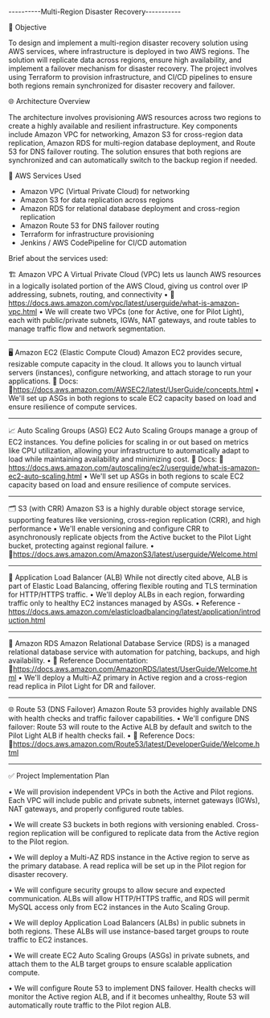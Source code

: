 ----------Multi-Region Disaster Recovery-----------

📌 Objective

To design and implement a multi-region disaster recovery solution using AWS services, where infrastructure is deployed in two AWS regions. The solution will replicate data across regions, ensure high availability, and implement a failover mechanism for disaster recovery. The project involves using Terraform to provision infrastructure, and CI/CD pipelines to ensure both regions remain synchronized for disaster recovery and failover.

🌐 Architecture Overview

The architecture involves provisioning AWS resources across two regions to create a highly available and resilient infrastructure. Key components include Amazon VPC for networking, Amazon S3 for cross-region data replication, Amazon RDS for multi-region database deployment, and Route 53 for DNS failover routing. The solution ensures that both regions are synchronized and can automatically switch to the backup region if needed.

🧩 AWS Services Used

- Amazon VPC (Virtual Private Cloud) for networking
- Amazon S3 for data replication across regions
- Amazon RDS for relational database deployment and cross-region replication
- Amazon Route 53 for DNS failover routing
- Terraform for infrastructure provisioning
- Jenkins / AWS CodePipeline for CI/CD automation
 
Brief about the services used:

🏗️ Amazon VPC
A Virtual Private Cloud (VPC) lets us launch AWS resources in a logically isolated portion of the AWS Cloud, giving us control over IP addressing, subnets, routing, and connectivity 
•	🔗 https://docs.aws.amazon.com/vpc/latest/userguide/what-is-amazon-vpc.html
•	We will create two VPCs (one for Active, one for Pilot Light), each with public/private subnets, IGWs, NAT gateways, and route tables to manage traffic flow and network segmentation.
________________________________________

🖥️ Amazon EC2 (Elastic Compute Cloud)
Amazon EC2 provides secure, resizable compute capacity in the cloud. It allows you to launch virtual servers (instances), configure networking, and attach storage to run your applications.
📘 Docs:
🔗https://docs.aws.amazon.com/AWSEC2/latest/UserGuide/concepts.html
•	We'll set up ASGs in both regions to scale EC2 capacity based on load and ensure resilience of compute services.
________________________________________

📈 Auto Scaling Groups (ASG)
EC2 Auto Scaling Groups manage a group of EC2 instances. You define policies for scaling in or out based on metrics like CPU utilization, allowing your infrastructure to automatically adapt to load while maintaining availability and minimizing cost.
📘 Docs:
🔗 https://docs.aws.amazon.com/autoscaling/ec2/userguide/what-is-amazon-ec2-auto-scaling.html
•	We'll set up ASGs in both regions to scale EC2 capacity based on load and ensure resilience of compute services.
________________________________________

🗂️ S3 (with CRR)
Amazon S3 is a highly durable object storage service, supporting features like versioning, cross-region replication (CRR), and high performance 
•	We'll enable versioning and configure CRR to asynchronously replicate objects from the Active bucket to the Pilot Light bucket, protecting against regional failure.
•	🔗https://docs.aws.amazon.com/AmazonS3/latest/userguide/Welcome.html
________________________________________

📶 Application Load Balancer (ALB)
While not directly cited above, ALB is part of Elastic Load Balancing, offering flexible routing and TLS termination for HTTP/HTTPS traffic.
•	We'll deploy ALBs in each region, forwarding traffic only to healthy EC2 instances managed by ASGs.
•	Reference - https://docs.aws.amazon.com/elasticloadbalancing/latest/application/introduction.html
________________________________________

💾 Amazon RDS
Amazon Relational Database Service (RDS) is a managed relational database service with automation for patching, backups, and high availability.
•	📘 Reference Documentation:
🔗https://docs.aws.amazon.com/AmazonRDS/latest/UserGuide/Welcome.html
•	We'll deploy a Multi-AZ primary in Active region and a cross-region read replica in Pilot Light for DR and failover.
________________________________________

🌐 Route 53 (DNS Failover)
Amazon Route 53 provides highly available DNS with health checks and traffic failover capabilities.
•	We'll configure DNS failover: Route 53 will route to the Active ALB by default and switch to the Pilot Light ALB if health checks fail.
•	📘 Reference Docs:
🔗https://docs.aws.amazon.com/Route53/latest/DeveloperGuide/Welcome.html
________________________________________

✅ Project Implementation Plan 

•	We will provision independent VPCs in both the Active and Pilot regions. Each VPC will include public and private subnets, internet gateways (IGWs), NAT gateways, and properly configured route tables.

•	We will create S3 buckets in both regions with versioning enabled. Cross-region replication will be configured to replicate data from the Active region to the Pilot region.

•	We will deploy a Multi-AZ RDS instance in the Active region to serve as the primary database. A read replica will be set up in the Pilot region for disaster recovery.

•	We will configure security groups to allow secure and expected communication. ALBs will allow HTTP/HTTPS traffic, and RDS will permit MySQL access only from EC2 instances in the Auto Scaling Group.

•	We will deploy Application Load Balancers (ALBs) in public subnets in both regions. These ALBs will use instance-based target groups to route traffic to EC2 instances.

•	We will create EC2 Auto Scaling Groups (ASGs) in private subnets, and attach them to the ALB target groups to ensure scalable application compute.

•	We will configure Route 53 to implement DNS failover. Health checks will monitor the Active region ALB, and if it becomes unhealthy, Route 53 will automatically route traffic to the Pilot region ALB.
